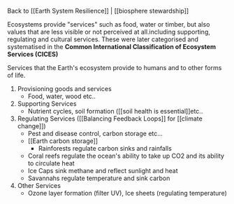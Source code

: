 Back to [[Earth System Resilience]] | [[biosphere stewardship]]

Ecosystems provide "services" such as food, water or timber, but also values that are less visible or not perceived at all.including supporting, regulating and cultural services. These were later categorised and systematised in the **Common International Classification of Ecosystem Services (CICES)**


Services that the Earth's ecosystem provide to humans and to other forms of life.
1. Provisioning goods and services
	- Food, water, wood etc..
2. Supporting Services
	- Nutrient cycles, soil formation ([[soil health is essential]]etc.. 
3. Regulating Services ([[Balancing Feedback Loops]] for [[climate change]])
	- Pest and disease control, carbon storage etc...
	- [[Earth carbon storage]]
		- Rainforests regulate carbon sinks and rainfalls
	- Coral reefs regulate the ocean's ability to take up CO2 and its ability to circulate heat
	- Ice Caps sink methane and reflect sunlight and heat
	- Savannahs regulate temperature and sink carbon 
4. Other Services
	- Ozone layer formation (filter UV), Ice sheets (regulating temperature)
